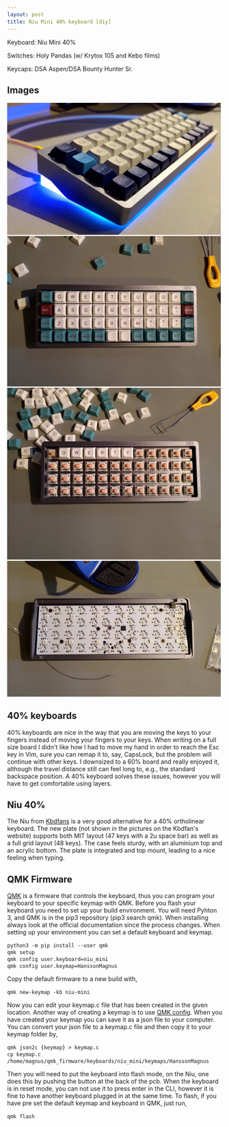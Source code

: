 ```yaml
---
layout: post
title: Niu Mini 40% keyboard [diy]
---
```


Keyboard: Niu Mini 40%

Switches: Holy Pandas (w/ Krytox 105 and Kebo films)

Keycaps: DSA Aspen/DSA Bounty Hunter Sr.

## Images
<img src="/images/niu4.jpg" width="500">
<img src="/images/niu1.jpg" width="500">
<img src="/images/niu2.jpg" width="500">
<img src="/images/niu3.jpg" width="500">

## 40% keyboards
40% keyboards are nice in the way that you are moving the keys to your fingers instead of
moving your fingers to your keys. When writing on a full size board I didn't like how I
had to move my hand in order to reach the Esc key in Vim, sure you can remap it to, say,
CapsLock, but the problem will continue with other keys. I downsized to a 60% board and really
enjoyed it, although the travel distance still can feel long to, e.g., the standard backspace
position. A 40% keyboard solves these issues, however you will have to get comfortable using layers.

## Niu 40%
The Niu from [Kbdfans](https://kbdfans.com/collections/diy-kit/products/niu-mini-40-diy-kit) is a
very good alternative for a 40% ortholinear keyboard. The new plate (not shown in the pictures on
the Kbdfan's website) supports both MIT layout (47 keys with a 2u space bar) as well as a full grid
layout (48 keys). The case feels sturdy, with an aluminium top and an acrylic bottom. The plate is
integrated and top mount, leading to a nice feeling when typing.

## QMK Firmware
[QMK](https://qmk.fm/) is a firmware that controls the keyboard, thus you can program your
keyboard to your specific keymap with QMK. Before you flash your keyboard you need to set up your
build environment. You will need Pyhton 3, and QMK is in the pip3 repository (pip3 search qmk).
When installing always look at the official documentation since the process changes. When setting
up your environment you can set a default keyboard and keymap.

```
python3 -m pip install --user qmk
qmk setup
qmk config user.keyboard=niu_mini
qmk config user.keymap=HanssonMagnus
```

Copy the default firmware to a new build with,
```
qmk new-keymap -kb niu-mini
```

Now you can edit your keymap.c file that has been created in the given location. Another way of
creating a keymap is to use [QMK config](https://config.qmk.fm/). When you have created your keymap
you can save it as a json file to your computer. You can convert your json file to
a keymap.c file and then copy it to your keymap folder by,
```
qmk json2c {keymap} > keymap.c
cp keymap.c /home/magnus/qmk_firmware/keyboards/niu_mini/keymaps/HanssonMagnus
```

Then you will need to put the keyboard into flash mode, on the Niu, one does this by pushing the
button at the back of the pcb. When the keyboard is in reset mode, you can not use it to press
enter in the CLI, however it is fine to have another keyboard plugged in at the same time. To
flash, if you have pre set the default keymap and keyboard in QMK, just run,

```
qmk flash
```
